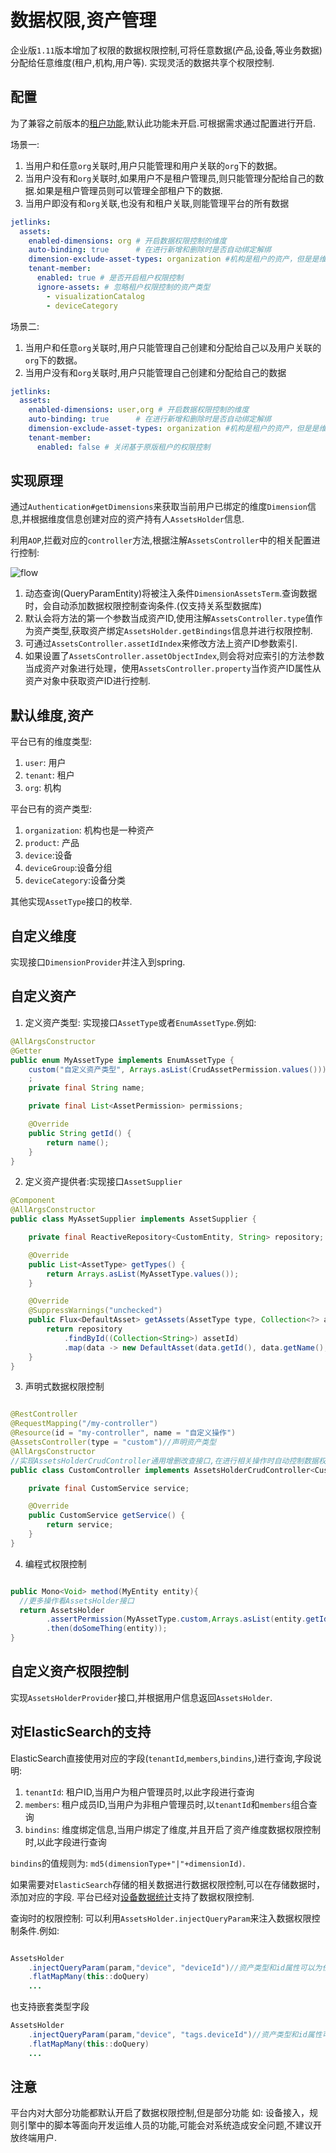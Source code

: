 # 数据权限,资产管理

企业版`1.11`版本增加了权限的数据权限控制,可将任意数据(产品,设备,等业务数据)分配给任意维度(租户,机构,用户等).
实现灵活的数据共享个权限控制.

## 配置
为了兼容之前版本的[租户功能](./multi-tenant.md),默认此功能未开启.可根据需求通过配置进行开启.

场景一:
1. 当用户和任意`org`关联时,用户只能管理和用户关联的`org`下的数据。
2. 当用户没有和`org`关联时,如果用户不是租户管理员,则只能管理分配给自己的数据.如果是租户管理员则可以管理全部租户下的数据.
3. 当用户即没有和`org`关联,也没有和租户关联,则能管理平台的所有数据
```yml
jetlinks:
  assets:
    enabled-dimensions: org # 开启数据权限控制的维度
    auto-binding: true      # 在进行新增和删除时是否自动绑定解绑
    dimension-exclude-asset-types: organization #机构是租户的资产，但是是维度,所以不进行维度绑定
    tenant-member:
      enabled: true # 是否开启租户权限控制
      ignore-assets: # 忽略租户权限控制的资产类型
        - visualizationCatalog
        - deviceCategory
```

场景二:
1. 当用户和任意`org`关联时,用户只能管理自己创建和分配给自己以及用户关联的`org`下的数据。
2. 当用户没有和`org`关联时,用户只能管理自己创建和分配给自己的数据
```yml
jetlinks:
  assets:
    enabled-dimensions: user,org # 开启数据权限控制的维度
    auto-binding: true      # 在进行新增和删除时是否自动绑定解绑
    dimension-exclude-asset-types: organization #机构是租户的资产，但是是维度,所以不进行维度绑定
    tenant-member:
      enabled: false # 关闭基于原版租户的权限控制
```

## 实现原理

通过`Authentication#getDimensions`来获取当前用户已绑定的维度`Dimension`信息,并根据维度信息创建对应的资产持有人`AssetsHolder`信息.

利用`AOP`,拦截对应的`controller`方法,根据注解`AssetsController`中的相关配置进行控制:

![flow](./assets.svg)

1. 动态查询(QueryParamEntity)将被注入条件`DimensionAssetsTerm`.查询数据时，会自动添加数据权限控制查询条件.(仅支持关系型数据库)
2. 默认会将方法的第一个参数当成资产ID,使用注解`AssetsController.type`值作为资产类型,获取资产绑定`AssetsHolder.getBindings`信息并进行权限控制.
3. 可通过`AssetsController.assetIdIndex`来修改方法上资产ID参数索引.
4. 如果设置了`AssetsController.assetObjectIndex`,则会将对应索引的方法参数当成资产对象进行处理，使用`AssetsController.property`当作资产ID属性从资产对象中获取资产ID进行控制.


## 默认维度,资产

平台已有的维度类型:

1. `user`: 用户
2. `tenant`: 租户
3. `org`: 机构

平台已有的资产类型:

1. `organization`: 机构也是一种资产
2. `product`: 产品
3. `device`:设备
4. `deviceGroup`:设备分组
5. `deviceCategory`:设备分类

其他实现`AssetType`接口的枚举.

## 自定义维度

实现接口`DimensionProvider`并注入到spring.

## 自定义资产

1. 定义资产类型: 实现接口`AssetType`或者`EnumAssetType`.例如:
```java
@AllArgsConstructor
@Getter
public enum MyAssetType implements EnumAssetType {
    custom("自定义资产类型", Arrays.asList(CrudAssetPermission.values()))
    ;
    private final String name;

    private final List<AssetPermission> permissions;

    @Override
    public String getId() {
        return name();
    }
}

```

2. 定义资产提供者:实现接口`AssetSupplier`
```java
@Component
@AllArgsConstructor
public class MyAssetSupplier implements AssetSupplier {

    private final ReactiveRepository<CustomEntity, String> repository;

    @Override
    public List<AssetType> getTypes() {
        return Arrays.asList(MyAssetType.values());
    }

    @Override
    @SuppressWarnings("unchecked")
    public Flux<DefaultAsset> getAssets(AssetType type, Collection<?> assetId) {
        return repository
            .findById((Collection<String>) assetId)
            .map(data -> new DefaultAsset(data.getId(), data.getName(), MyAssetType.custom));
    }
}

```

3. 声明式数据权限控制

```java

@RestController
@RequestMapping("/my-controller")
@Resource(id = "my-controller", name = "自定义操作")
@AssetsController(type = "custom")//声明资产类型
@AllArgsConstructor
//实现AssetsHolderCrudController通用增删改查接口,在进行相关操作时自动控制数据权限
public class CustomController implements AssetsHolderCrudController<CustomEntity, String> {

    private final CustomService service;

    @Override
    public CustomService getService() {
        return service;
    }
}

```

4. 编程式权限控制

```java

public Mono<Void> method(MyEntity entity){
  //更多操作看AssetsHolder接口
  return AssetsHolder
        .assertPermission(MyAssetType.custom,Arrays.asList(entity.getId()))
        .then(doSomeThing(entity));
}
```

## 自定义资产权限控制

实现`AssetsHolderProvider`接口,并根据用户信息返回`AssetsHolder`.

## 对ElasticSearch的支持

ElasticSearch直接使用对应的字段(`tenantId`,`members`,`bindins`,)进行查询,字段说明:

1. `tenantId`: 租户ID,当用户为租户管理员时,以此字段进行查询
2. `members`: 租户成员ID,当用户为非租户管理员时,以`tenantId`和`members`组合查询
3. `bindins`: 维度绑定信息,当用户绑定了维度,并且开启了资产维度数据权限控制时,以此字段进行查询

`bindins`的值规则为: `md5(dimensionType+"|"+dimensionId)`.

如果需要对`ElasticSearch`存储的相关数据进行数据权限控制,可以在存储数据时，添加对应的字段. 
平台已经对[设备数据统计](./micrometer.md#设备统计)支持了数据权限控制.

查询时的权限控制:
可以利用`AssetsHolder.injectQueryParam`来注入数据权限控制条件.例如:

```java

AssetsHolder
    .injectQueryParam(param,"device", "deviceId")//资产类型和id属性可以为任意值,因为最终会被替换为实际的字段
    .flatMapMany(this::doQuery)
    ...

```
也支持嵌套类型字段

```java
AssetsHolder
    .injectQueryParam(param,"device", "tags.deviceId")//资产类型和id属性可以为任意值,因为最终会被替换为实际的字段
    .flatMapMany(this::doQuery)
    ...
```

## 注意

平台内对大部分功能都默认开启了数据权限控制,但是部分功能
如: 设备接入，规则引擎中的脚本等面向开发运维人员的功能,可能会对系统造成安全问题,不建议开放终端用户.